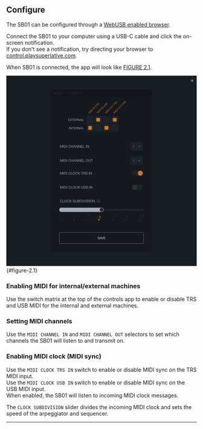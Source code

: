 ## Configure

The SB01 can be configured through a [WebUSB enabled browser](#browser-chart).

Connect the SB01 to your computer using a USB-C cable and click the on-screen notification.  
If you don't see a notification, try directing your browser to [control.playsuperlative.com](https://control.playsuperlative.com/).

When SB01 is connected, the app will look like [FIGURE 2.1](#figure-2.1).

![FIGURE 2.1](assets/control-dark.png){#figure-2.1}

### Enabling MIDI for internal/external machines

Use the switch matrix at the top of the controls app to enable or disable TRS and USB MIDI for the internal and external machines.

### Setting MIDI channels

Use the `MIDI CHANNEL IN` and `MIDI CHANNEL OUT` selectors to set which channels the SB01 will listen to and transmit on.

### Enabling MIDI clock (MIDI sync)

Use the `MIDI CLOCK TRS IN` switch to enable or disable MIDI sync on the TRS MIDI input.  
Use the `MIDI CLOCK USB IN` switch to enable or disable MIDI sync on the USB MIDI input.  
When enabled, the SB01 will listen to incoming MIDI clock messages.

The `CLOCK SUBDIVISION` slider divides the incoming MIDI clock and sets the speed of the arpeggiator and sequencer.

---
